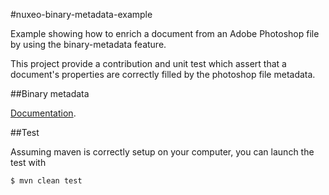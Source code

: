 #nuxeo-binary-metadata-example

Example showing how to enrich a document from an Adobe Photoshop file by using the binary-metadata feature.

This project provide a contribution and unit test which assert that a document's properties are correctly filled by the photoshop file metadata.

##Binary metadata

[Documentation](http://doc.nuxeo.com/display/NXDOC/Binary+Metadata).

##Test

Assuming maven is correctly setup on your computer, you can launch the test with

```
$ mvn clean test
```